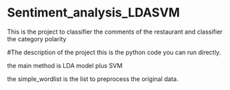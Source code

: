 # Sentiment_analysis_LDASVM
This is the project to classifier the comments of the restaurant and classifier the category polarity

#The description of the project 
this is the python code you can run directly.

the main method is LDA model plus SVM 

the simple_wordlist is the list to preprocess the original data.
